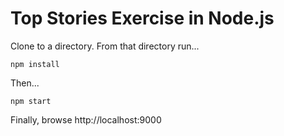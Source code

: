 # Top Stories Exercise in Node.js

Clone to a directory. From that directory run...

`npm install`

Then... 

`npm start`

Finally, browse http://localhost:9000
